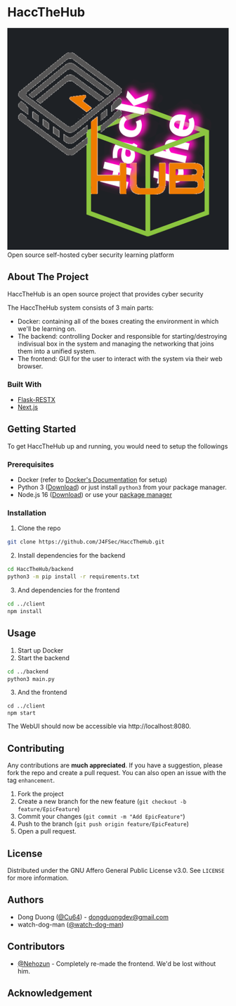 # HaccTheHub
![](./logo.png)
Open source self-hosted cyber security learning platform

## About The Project
HaccTheHub is an open source project that provides cyber security

The HaccTheHub system consists of 3 main parts:
* Docker: containing all of the boxes creating the environment in which we'll be learning on.
* The backend: controlling Docker and responsible for starting/destroying indivisual box in the system and managing the networking that joins them into a unified system.
* The frontend: GUI for the user to interact with the system via their web browser.
### Built With
* [Flask-RESTX](https://github.com/python-restx/flask-restx)
* [Next.js](https://nextjs.org/)

## Getting Started

To get HaccTheHub up and running, you would need to setup the followings

### Prerequisites

* Docker (refer to [Docker's Documentation](https://docs.docker.com/get-docker/) for setup)
* Python 3 ([Download](https://www.python.org/downloads/)) or just install `python3` from your package manager.
* Node.js 16 ([Download](https://nodejs.org/en/download/)) or use your [package manager](https://nodejs.org/en/download/package-manager/)


### Installation
1. Clone the repo
```sh
git clone https://github.com/J4FSec/HaccTheHub.git
```
2. Install dependencies for the backend
```sh
cd HaccTheHub/backend
python3 -m pip install -r requirements.txt
```
3. And dependencies for the frontend
```sh
cd ../client
npm install
```

## Usage
1. Start up Docker
2. Start the backend
```sh
cd ../backend
python3 main.py
```
3. And the frontend
```
cd ../client
npm start
```

The WebUI should now be accessible via http://localhost:8080.

## Contributing
Any contributions are **much appreciated**. If you have a suggestion, please fork the repo and create a pull request. You can also open an issue with the tag `enhancement`.

1. Fork the project
2. Create a new branch for the new feature (`git checkout -b feature/EpicFeature`)
3. Commit your changes (`git commit -m "Add EpicFeature"`)
4. Push to the branch (`git push origin feature/EpicFeature`)
5. Open a pull request.

## License
Distributed under the GNU Affero General Public License v3.0. See `LICENSE` for more information.

## Authors
* Dong Duong ([@Cu64](https://github.com/Cu64/)) - dongduongdev@gmail.com
* watch-dog-man ([@watch-dog-man](https://github.com/watch-dog-man))

## Contributors
* [@Nehozun](https://github.com/Nehozun) - Completely re-made the frontend. We'd be lost without him.

## Acknowledgement
